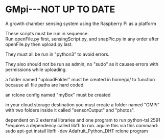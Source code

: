 # GMpi---NOT UP TO DATE
A growth chamber sensing system using the Raspberry Pi as a platform


These scripts must be run in sequence.  
	Run openFile.py first, 
	sensingScript.py, and snapPic.py in any order after openFile.py
	then upload.py last. 

They must all be run in "python3" to avoid errors. 

They also should not be run as admin,
no "sudo" as it causes errors with permissions while uploading.

a folder named "uploadFolder" must be created in home/pi/ to function because all file paths are hard coded.

an rclone config named "myBox" must be created

in your cloud storage destination you must create a folder named "GMPi"
with two folders inside it called "sensorOutput" and "photos".  

dependent on 2 external libraries and one program to run
	python-tsl 2591 *requires a dependency called libffi to run.  aquire this via this command: sudo apt-get install libffi -dev
	Adafruit_Python_DHT
	rclone program
